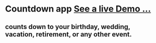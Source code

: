 # Countdown app  [See a live Demo ...](https://ahmed-roshdy-1.github.io/Countdown-app/)
## counts down to your birthday, wedding, vacation, retirement, or any other event.
